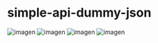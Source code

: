 # simple-api-dummy-json
![imagen](https://github.com/Andres-Juan-Gutierrez-Castro-73/simple-api-dummy-json/assets/129460418/2792d705-cfb7-4611-8c76-11f76d62659c)
![imagen](https://github.com/Andres-Juan-Gutierrez-Castro-73/simple-api-dummy-json/assets/129460418/19ca3887-ac26-4644-8eac-16edda2f8968)
![imagen](https://github.com/Andres-Juan-Gutierrez-Castro-73/simple-api-dummy-json/assets/129460418/e21ad647-454e-40f5-9fc8-22ed2018ccb4)
![imagen](https://github.com/Andres-Juan-Gutierrez-Castro-73/simple-api-dummy-json/assets/129460418/7fe502a0-f5b7-4f8e-9016-49157b6f4504)
